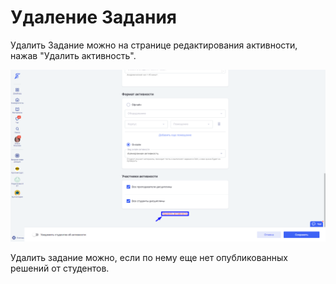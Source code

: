 # Удаление Задания

Удалить Задание можно на странице редактирования активности, нажав "Удалить активность".

![](../../../.gitbook/assets/Screenshot_938.png)

Удалить задание можно, если по нему еще нет опубликованных решений от студентов.
